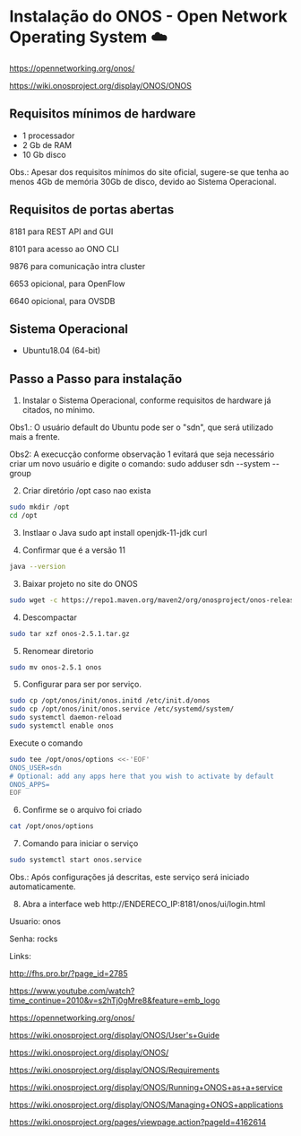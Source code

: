 # Instalação do ONOS - Open Network Operating System  :cloud:

https://opennetworking.org/onos/

https://wiki.onosproject.org/display/ONOS/ONOS


## Requisitos mínimos de hardware
- 1 processador
- 2 Gb de RAM
- 10 Gb disco

Obs.: Apesar dos requisitos mínimos do site oficial, sugere-se que tenha ao menos 4Gb de memória 30Gb de disco, devido ao Sistema Operacional.


## Requisitos de portas abertas
8181    para REST API and GUI

8101    para acesso ao ONO CLI

9876    para comunicação intra cluster

6653    opicional, para OpenFlow

6640    opicional, para OVSDB

## Sistema Operacional
- Ubuntu18.04 (64-bit)

## Passo a Passo para instalação

1) Instalar o Sistema Operacional, conforme requisitos de hardware já citados, no mínimo.

Obs1.: O usuário default do Ubuntu pode ser o "sdn", que será utilizado mais a frente.

Obs2: A execucção conforme observação 1 evitará que seja necessário criar um novo usuário e digite o comando:
sudo adduser sdn --system --group

2) Criar diretório /opt caso nao exista
```bash
sudo mkdir /opt
cd /opt
```

3) Instlaar o Java
sudo apt install openjdk-11-jdk curl

4) Confirmar que é a versão 11
```bash
java --version
```

3) Baixar projeto no site do ONOS
```bash
sudo wget -c https://repo1.maven.org/maven2/org/onosproject/onos-releases/2.5.1/onos-2.5.1.tar.gz
```

4) Descompactar
```bash
sudo tar xzf onos-2.5.1.tar.gz
```
5) Renomear diretorio
```bash
sudo mv onos-2.5.1 onos
```

5) Configurar para ser por serviço.
```bash
sudo cp /opt/onos/init/onos.initd /etc/init.d/onos
sudo cp /opt/onos/init/onos.service /etc/systemd/system/
sudo systemctl daemon-reload
sudo systemctl enable onos
 ```
 
 Execute o comando
```bash
sudo tee /opt/onos/options <<-'EOF'
ONOS_USER=sdn
# Optional: add any apps here that you wish to activate by default
ONOS_APPS=
EOF
```
6) Confirme se o arquivo foi criado
```bash
cat /opt/onos/options
```

7) Comando para iniciar o serviço
```bash
sudo systemctl start onos.service
```
Obs.: Após configurações já descritas, este serviço será iniciado automaticamente.

8) Abra a interface web
http://ENDERECO_IP:8181/onos/ui/login.html

Usuario: onos

Senha: rocks


Links:

http://fhs.pro.br/?page_id=2785

https://www.youtube.com/watch?time_continue=2010&v=s2hTj0gMre8&feature=emb_logo

https://opennetworking.org/onos/

https://wiki.onosproject.org/display/ONOS/User's+Guide

https://wiki.onosproject.org/display/ONOS/

https://wiki.onosproject.org/display/ONOS/Requirements

https://wiki.onosproject.org/display/ONOS/Running+ONOS+as+a+service

https://wiki.onosproject.org/display/ONOS/Managing+ONOS+applications

https://wiki.onosproject.org/pages/viewpage.action?pageId=4162614
